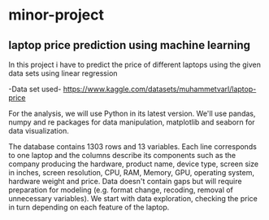 # minor-project
## laptop price prediction using machine learning


In this project i  have to predict the price of different laptops using the given data sets using linear regression


-Data set used- https://www.kaggle.com/datasets/muhammetvarl/laptop-price

For the analysis, we will use Python in its latest version. We'll use pandas, numpy and re packages for data manipulation, matplotlib and seaborn for data visualization.

The database contains 1303 rows and 13 variables. Each line corresponds to one laptop and the columns describe its components such as the company producing the hardware, product name, device type, screen size in inches, screen resolution, CPU, RAM, Memory, GPU, operating system, hardware weight and price. Data doesn't contain gaps but will require preparation for modeling (e.g. format change, recoding, removal of unnecessary variables). We start with data exploration, checking the price in turn depending on each feature of the laptop.




